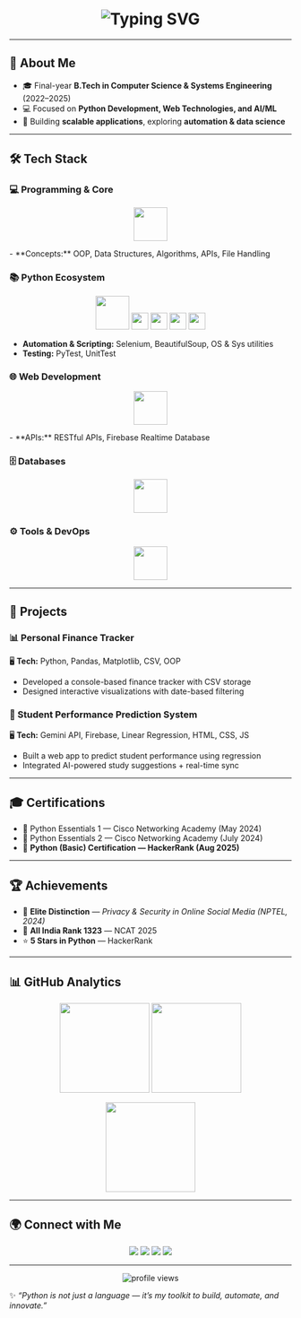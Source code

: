 <!-- Typing effect banner -->
<h1 align="center">
  <img src="https://readme-typing-svg.demolab.com?font=Fira+Code&size=28&duration=3000&pause=1000&color=00C2FF&center=true&vCenter=true&width=750&lines=Hi+👋,+I'm+Dinesh+Koda!;Python+Developer+%7C+Web+Enthusiast;AI%2FML+Explorer;Always+Learning+%7C+Always+Building" alt="Typing SVG" />
</h1>

---

## 🚀 About Me
- 🎓 Final-year **B.Tech in Computer Science & Systems Engineering** (2022–2025)  
- 💻 Focused on **Python Development, Web Technologies, and AI/ML**  
- 🔎 Building **scalable applications**, exploring **automation & data science**  

---

## 🛠️ Tech Stack  

### 💻 Programming & Core  
<p align="center">
  <img src="https://skillicons.dev/icons?i=python,java,js,html,css" height="60"/>  
</p>  
- **Concepts:** OOP, Data Structures, Algorithms, APIs, File Handling  

### 📚 Python Ecosystem  
<p align="center">
  <img src="https://skillicons.dev/icons?i=python,tensorflow" height="60"/>
  <img src="https://img.shields.io/badge/NumPy-013243?style=for-the-badge&logo=numpy&logoColor=white" height="30"/>
  <img src="https://img.shields.io/badge/Pandas-150458?style=for-the-badge&logo=pandas&logoColor=white" height="30"/>
  <img src="https://img.shields.io/badge/Scikit--learn-F7931E?style=for-the-badge&logo=scikit-learn&logoColor=white" height="30"/>
  <img src="https://img.shields.io/badge/Matplotlib-11557c?style=for-the-badge&logo=plotly&logoColor=white" height="30"/>
</p>  

- **Automation & Scripting:** Selenium, BeautifulSoup, OS & Sys utilities  
- **Testing:** PyTest, UnitTest  

### 🌐 Web Development  
<p align="center">
  <img src="https://skillicons.dev/icons?i=django,flask,fastapi,html,css,js" height="60"/>  
</p>  
- **APIs:** RESTful APIs, Firebase Realtime Database  

### 🗄️ Databases  
<p align="center">
  <img src="https://skillicons.dev/icons?i=mysql,sqlite,postgres,firebase" height="60"/>  
</p>  

### ⚙️ Tools & DevOps  
<p align="center">
  <img src="https://skillicons.dev/icons?i=git,github,vscode,docker" height="60"/>  
</p>  

---

## 📂 Projects  

### 📊 Personal Finance Tracker  
🖥️ **Tech:** Python, Pandas, Matplotlib, CSV, OOP  
- Developed a console-based finance tracker with CSV storage  
- Designed interactive visualizations with date-based filtering  

### 🎯 Student Performance Prediction System  
🖥️ **Tech:** Gemini API, Firebase, Linear Regression, HTML, CSS, JS  
- Built a web app to predict student performance using regression  
- Integrated AI-powered study suggestions + real-time sync  

---

## 🎓 Certifications
- 🐍 Python Essentials 1 — Cisco Networking Academy (May 2024)  
- 🐍 Python Essentials 2 — Cisco Networking Academy (July 2024)  
- 🐍 **Python (Basic) Certification — HackerRank (Aug 2025)**  

---

## 🏆 Achievements
- 🥇 **Elite Distinction** — *Privacy & Security in Online Social Media (NPTEL, 2024)*  
- 🏅 **All India Rank 1323** — NCAT 2025  
- ⭐ **5 Stars in Python** — HackerRank  

---

## 📊 GitHub Analytics  

<p align="center">
  <img src="https://github-readme-stats.vercel.app/api?username=Kodadinesh18&show_icons=true&theme=radical" height="160px"/>
  <img src="https://github-readme-streak-stats.herokuapp.com/?user=Kodadinesh18&theme=radical" height="160px"/>
</p>

<p align="center">
  <img src="https://github-readme-stats.vercel.app/api/top-langs/?username=Kodadinesh18&layout=compact&theme=radical" height="160px"/>
</p>

---

## 🌍 Connect with Me  

<p align="center">
  <a href="mailto:kodadinesh18@gmail.com"><img src="https://img.shields.io/badge/Email-D14836?style=for-the-badge&logo=gmail&logoColor=white" /></a>
  <a href="https://linkedin.com/in/dinesh-koda"><img src="https://img.shields.io/badge/LinkedIn-0077B5?style=for-the-badge&logo=linkedin&logoColor=white" /></a>
  <a href="https://github.com/Kodadinesh18"><img src="https://img.shields.io/badge/GitHub-000000?style=for-the-badge&logo=github&logoColor=white" /></a>
  <a href="https://www.hackerrank.com/"><img src="https://img.shields.io/badge/HackerRank-2EC866?style=for-the-badge&logo=hackerrank&logoColor=white" /></a>
</p>

---

<p align="center">
  <img src="https://komarev.com/ghpvc/?username=Kodadinesh18&label=Profile%20Views&color=0e75b6&style=flat-square" alt="profile views" />  
</p>

✨ *“Python is not just a language — it’s my toolkit to build, automate, and innovate.”*  
